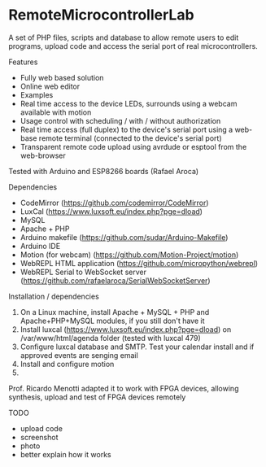 # RemoteMicrocontrollerLab
A set of PHP files, scripts and database to allow remote users to edit programs, upload code and access the serial port of real microcontrollers.

Features
- Fully web based solution
- Online web editor
- Examples
- Real time access to the device LEDs, surrounds using a webcam available with motion
- Usage control with scheduling / with / without authorization
- Real time access (full duplex) to the device's serial port using a web-base remote terminal (connected to the device's serial port)
- Transparent remote code upload using avrdude or esptool from the web-browser

Tested with Arduino and ESP8266 boards (Rafael Aroca)

Dependencies
- CodeMirror (https://github.com/codemirror/CodeMirror)
- LuxCal (https://www.luxsoft.eu/index.php?pge=dload)
- MySQL
- Apache + PHP
- Arduino makefile (https://github.com/sudar/Arduino-Makefile)
- Arduino IDE
- Motion (for webcam) (https://github.com/Motion-Project/motion)
- WebREPL HTML application (https://github.com/micropython/webrepl)
- WebREPL Serial to WebSocket server (https://github.com/rafaelaroca/SerialWebSocketServer)


Installation / dependencies
1. On a Linux machine, install Apache + MySQL + PHP and Apache+PHP+MySQL modules, if you still don't have it
2. Install luxcal (https://www.luxsoft.eu/index.php?pge=dload) on /var/www/html/agenda folder (tested with luxcal 479)
3. Configure luxcal database and SMTP. Test your calendar install and if approved events are senging email
4. Install and configure motion
5. 

Prof. Ricardo Menotti adapted it to work with FPGA devices, allowing synthesis, upload and test of FPGA devices remotely

TODO
- upload code
- screenshot
- photo
- better explain how it works
